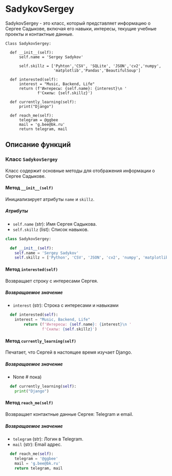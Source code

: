 # SadykovSergey

SadykovSergey - это класс, который представляет информацию о Сергее Садыкове, включая его навыки, интересы, текущие учебные проекты и контактные данные.

    
    Class SadykovSergey:
    
      def __init__(self):
          self.name = 'Sergey Sadykov'
      
          self.skillz = ['Pyhton','CSV', 'SQLite', 'JSON','cv2','numpy',
                         'matplotlib','Pandas','BeautifulSoup']
      
      def interested(self):
          interest = "Music, Backend, Life"
          return (f'Интересы: {self.name}: {interest}\n '
                  f'Скилы: {self.skillz}')
  
      def currently_learning(self):
          print("Django")

      def reach_me(self):
          telegram = @ggbee
          mail = 'g.bee@bk.ru'
          return telegram, mail




## Описание функций

### Класс `SadykovSergey`
Класс содержит основные методы для отображения информации о Сергее Садыкове.

#### Метод `__init__(self)`
Инициализирует атрибуты `name` и `skillz`.

##### Атрибуты
- `self.name` (str): Имя Сергея Садыкова.
- `self.skillz` (list): Список навыков.

```python
class SadykovSergey:

  def __init__(self):
    self.name = 'Sergey Sadykov'
    self.skillz = ['Python', 'CSV', 'JSON', 'cv2', 'numpy', 'matplotlib', 'Pandas', 'BeautifulSoup']
```

#### Метод `interested(self)`
Возвращает строку с интересами Сергея.

##### Возвращаемое значение
- `interest` (str): Строка с интересами и навыками


```python
  def interested(self):
    interest = "Music, Backend, Life"
        return (f'Интересы: {self.name}: {interest}\n '
                f'Скилы: {self.skillz}')
```

#### Метод `currently_learning(self)`
Печатает, что Сергей в настоящее время изучает Django.

##### Возвращаемое значение
- None # пока)

```python
  def currently_learning(self):
    print("Django")
```

#### Метод `reach_me(self)`
Возвращает контактные данные Сергея: Telegram и email.

##### Возвращаемое значение
- `telegram` (str): Логин в Telegram.
- `mail` (str): Email адрес.

```python
  def reach_me(self):
    telegram = '@ggbee'
    mail = 'g.bee@bk.ru'
    return telegram, mail
```

<!---
SergeySadykovN/SergeySadykovN is a ✨ special ✨ repository because its `README.md` (this file) appears on your GitHub profile.
You can click the Preview link to take a look at your changes.
--->







